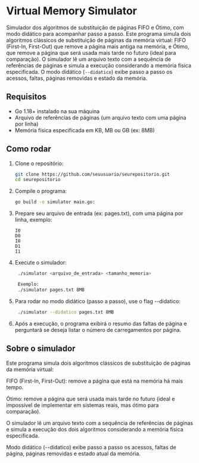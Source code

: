 # Virtual Memory Simulator

Simulador dos algoritmos de substituição de páginas FIFO e Ótimo, com modo didático para acompanhar passo a passo. Este programa simula dois algoritmos clássicos de substituição de páginas da memória virtual: FIFO (First-In, First-Out) que remove a página mais antiga na memória, e Ótimo, que remove a página que será usada mais tarde no futuro (ideal para comparação). O simulador lê um arquivo texto com a sequência de referências de páginas e simula a execução considerando a memória física especificada. O modo didático (`--didatico`) exibe passo a passo os acessos, faltas, páginas removidas e estado da memória.

## Requisitos

- Go 1.18+ instalado na sua máquina  
- Arquivo de referências de páginas (um arquivo texto com uma página por linha)  
- Memória física especificada em KB, MB ou GB (ex: 8MB)  

## Como rodar

1. Clone o repositório:  
   ```bash
   git clone https://github.com/seuusuario/seurepositorio.git
   cd seurepositorio
2. Compile o programa:
   ```bash
   go build -o simulator main.go:  
3. Prepare seu arquivo de entrada (ex: pages.txt), com uma página por linha, exemplo:
    ```nginx
    I0
    D0
    I0
    D1
    I1
4. Execute o simulador:
   ```bash
    ./simulator <arquivo_de_entrada> <tamanho_memoria>

    Exemplo:
    ./simulator pages.txt 8MB
5. Para rodar no modo didático (passo a passo), use o flag --didatico:
   ```bash
    ./simulator --didatico pages.txt 8MB
6. Após a execução, o programa exibirá o resumo das faltas de página e perguntará se deseja listar o número de carregamentos por página.

## Sobre o simulador
Este programa simula dois algoritmos clássicos de substituição de páginas da memória virtual:

FIFO (First-In, First-Out): remove a página que está na memória há mais tempo.

Ótimo: remove a página que será usada mais tarde no futuro (ideal e impossível de implementar em sistemas reais, mas ótimo para comparação).

O simulador lê um arquivo texto com a sequência de referências de páginas e simula a execução dos dois algoritmos considerando a memória física especificada.

Modo didático (--didatico) exibe passo a passo os acessos, faltas de página, páginas removidas e estado atual da memória.

